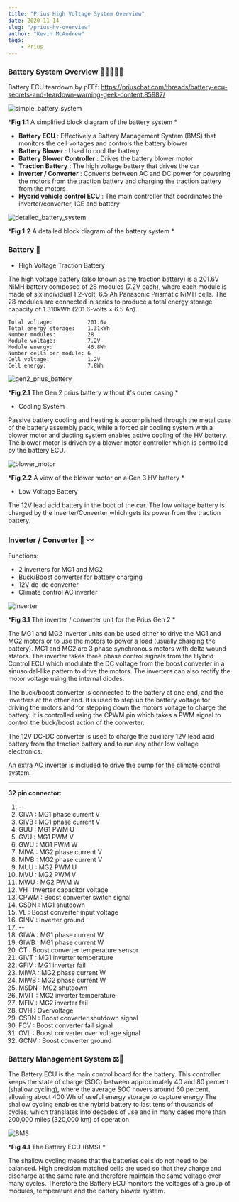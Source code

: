```yaml
---
title: "Prius High Voltage System Overview"
date: 2020-11-14
slug: "/prius-hv-overview"
author: "Kevin McAndrew"
tags:
    - Prius
---
```


### Battery System Overview 🔋🔋🔋🔋🔌

Battery ECU teardown by pEEf: https://priuschat.com/threads/battery-ecu-secrets-and-teardown-warning-geek-content.85987/

<div style={{ maxWidth: '550px', height: 'auto', margin: '0 auto' }}>

<img src="./battery_system_simple.png" alt="simple_battery_system"/>

</div>

<div style={{ textAlign: 'center' }}>

*__Fig 1.1__ A simplified block diagram of the battery system *

</div>

- **Battery ECU** : Effectively a Battery Management System (BMS) that monitors the 
    cell voltages and controls the battery blower
- **Battery Blower** : Used to cool the battery
- **Battery Blower Controller** : Drives the battery blower motor
- **Traction Battery** : The high voltage battery that drives the car
- **Inverter / Converter** : Converts between AC and DC power for powering the motors 
    from the traction battery and charging the traction battery from the motors
- **Hybrid vehicle control ECU** : The main controller that coordinates the inverter/converter, ICE and battery

<div style={{ maxWidth: '800px', height: 'auto', margin: '0 auto' }}>

<img src="./prius_batt_system.png" alt="detailed_battery_system"/>

</div>

<div style={{ textAlign: 'center' }}>

*__Fig 1.2__ A detailed block diagram of the battery system *

</div>

### Battery 🔋

- High Voltage Traction Battery

The high voltage battery (also known as the traction battery) is a 201.6V NiMH battery
composed of 28 modules (7.2V each), where each module is made of six individual 1.2-volt,
6.5 Ah Panasonic Prismatic NiMH cells. The 28 modules are connected in series to produce a total 
energy storage capacity of 1.310kWh (201.6-volts × 6.5 Ah).

    Total voltage:           201.6V
    Total energy storage:    1.31kWh
    Number modules:          28
    Module voltage:          7.2V
    Module energy:           46.8Wh
    Number cells per module: 6
    Cell voltage:            1.2V
    Cell energy:             7.8Wh

<div style={{ maxWidth: '600px', height: 'auto', margin: '0 auto' }}>

<img src="./traction.jpg" alt="gen2_prius_battery"/>

</div>

<div style={{ textAlign: 'center' }}>

*__Fig 2.1__ The Gen 2 prius battery without it's outer casing *

</div>

- Cooling System

Passive battery cooling and heating is accomplished through the metal case of the battery 
assembly pack, while a forced air cooling system with a blower motor and ducting system 
enables active cooling of the HV battery. The blower motor is driven by a blower motor
controller which is controlled by the battery ECU.

<div style={{ maxWidth: '800px', height: 'auto', margin: '0 auto' }}>

<img src="./blower.jpeg" alt="blower_motor"/>

</div>

<div style={{ textAlign: 'center' }}>

*__Fig 2.2__ A view of the blower motor on a Gen 3 HV battery *

</div>

- Low Voltage Battery

The 12V lead acid battery in the boot of the car. The low voltage battery is charged by 
the Inverter/Converter which gets its power from the traction battery.

### Inverter / Converter 🌊 〰️

Functions:

- 2 inverters for MG1 and MG2
- Buck/Boost converter for battery charging
- 12V dc-dc converter
- Climate control AC inverter

<div style={{ maxWidth: '800px', height: 'auto', margin: '0 auto' }}>

<img src="./inverter.jpg" alt="inverter"/>

</div>

<div style={{ textAlign: 'center' }}>

*__Fig 3.1__ The inverter / converter unit for the Prius Gen 2 *

</div>

The MG1 and MG2 inverter units can be used either to drive the MG1 and MG2 motors
or to use the motors to power a load (usually charging the battery). MG1 and MG2 
are 3 phase synchronous motors with delta wound stators. The inverter takes three
phase control signals from the Hybrid Control ECU which modulate the DC voltage
from the boost converter in a sinusoidal-like pattern to drive the motors. The
inverters can also rectify the motor voltage using the internal diodes.

The buck/boost converter is connected to the battery at one end, and the inverters
at the other end. It is used to step up the battery voltage for driving the motors
and for stepping down the motors voltage to charge the battery. It is controlled
using the CPWM pin which takes a PWM signal to control the buck/boost action of the
converter.

The 12V DC-DC converter is used to charge the auxiliary 12V lead acid battery from
the traction battery and to run any other low voltage electronics.

An extra AC inverter is included to drive the pump for the climate control system.

---

**32 pin connector:**

1. --
2. GIVA : MG1 phase current V
3. GIVB : MG1 phase current V
4. GUU  : MG1 PWM U
5. GVU  : MG1 PWM V
6. GWU  : MG1 PWM W
7. MIVA : MG2 phase current V
8. MIVB : MG2 phase current V
9. MUU  : MG2 PWM U
10. MVU  : MG2 PWM V
11. MWU  : MG2 PWM W
12. VH   : Inverter capacitor voltage
13. CPWM : Boost converter switch signal
14. GSDN : MG1 shutdown
15. VL   : Boost converter input voltage
16. GINV : Inverter ground
17. --
18. GIWA : MG1 phase current W
19. GIWB : MG1 phase current W
20. CT   : Boost converter temperature sensor
21. GIVT : MG1 inverter temperature
22. GFIV : MG1 inverter fail
23. MIWA : MG2 phase current W
24. MIWB : MG2 phase current W
25. MSDN : MG2 shutdown
26. MVIT : MG2 inverter temperature
27. MFIV : MG2 inverter fail
28. OVH  : Overvoltage
29. CSDN : Boost converter shutdown signal
30. FCV  : Boost converter fail signal
31. OVL  : Boost converter over voltage signal
32. GCNV : Boost converter ground

### Battery Management System ⚖️🔋

The Battery ECU is the main control board for the battery. This controller keeps the state 
of charge (SOC) between approximately 40 and 80 percent (shallow cycling), where the average 
SOC hovers around 60 percent, allowing about 400 Wh of useful energy storage to capture energy
The shallow cycling enables the hybrid battery to last tens of thousands of cycles, which 
translates into decades of use and in many cases more than 200,000 miles (320,000 km) of operation.

<div style={{ maxWidth: '800px', height: 'auto', margin: '0 auto' }}>

<img src="./BMS.jpg" alt="BMS"/>

</div>

<div style={{ textAlign: 'center' }}>

*__Fig 4.1__ The Battery ECU (BMS) *

</div>

The shallow cycling means that the batteries cells do not need to be balanced. High precision
matched cells are used so that they charge and discharge at the same rate and therefore maintain
the same voltage over many cycles. Therefore the Battery ECU monitors the voltages of a group of
modules, temperature and the battery blower system.
